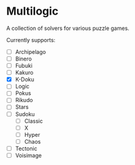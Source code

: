 # Multilogic

A collection of solvers for various puzzle games.

Currently supports:
  - [ ] Archipelago
  - [ ] Binero
  - [ ] Fubuki
  - [ ] Kakuro
  - [X] K-Doku
  - [ ] Logic
  - [ ] Pokus
  - [ ] Rikudo
  - [ ] Stars
  - [ ] Sudoku
    - [ ] Classic
    - [ ] X
    - [ ] Hyper
    - [ ] Chaos
  - [ ] Tectonic
  - [ ] Voisimage